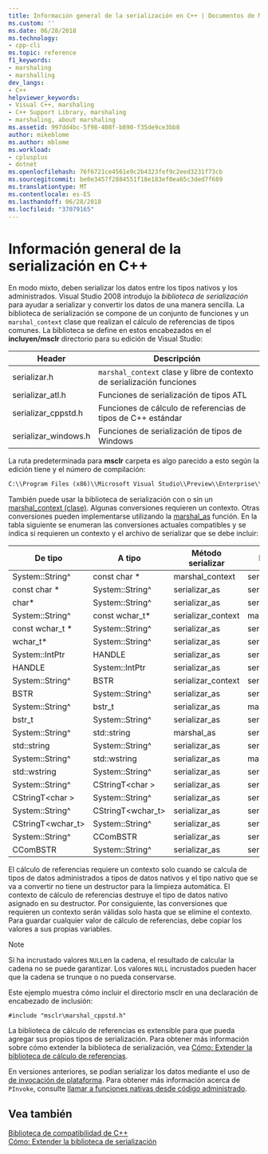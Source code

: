 ```yaml
---
title: Información general de la serialización en C++ | Documentos de Microsoft
ms.custom: ''
ms.date: 06/28/2018
ms.technology:
- cpp-cli
ms.topic: reference
f1_keywords:
- marshaling
- marshalling
dev_langs:
- C++
helpviewer_keywords:
- Visual C++, marshaling
- C++ Support Library, marshaling
- marshaling, about marshaling
ms.assetid: 997dd4bc-5f98-408f-b890-f35de9ce3bb8
author: mikeblome
ms.author: mblome
ms.workload:
- cplusplus
- dotnet
ms.openlocfilehash: 76f6721ce4561e9c2b4323fef9c2eed3231f73cb
ms.sourcegitcommit: be0e3457f2884551f18e183ef0ea65c3ded7f689
ms.translationtype: MT
ms.contentlocale: es-ES
ms.lasthandoff: 06/28/2018
ms.locfileid: "37079165"
---
```

# <a name="overview-of-marshaling-in-c"></a>Información general de la serialización en C++
En modo mixto, deben serializar los datos entre los tipos nativos y los administrados. Visual Studio 2008 introdujo la *biblioteca de serialización* para ayudar a serializar y convertir los datos de una manera sencilla.  La biblioteca de serialización se compone de un conjunto de funciones y un `marshal_context` clase que realizan el cálculo de referencias de tipos comunes. La biblioteca se define en estos encabezados en el **incluyen/msclr** directorio para su edición de Visual Studio:

|Header|Descripción|  
|---------------|-----------------|
|serializar.h|`marshal_context` clase y libre de contexto de serialización funciones|
|serializar_atl.h| Funciones de serialización de tipos ATL|
|serializar_cppstd.h|Funciones de cálculo de referencias de tipos de C++ estándar|
|serializar_windows.h|Funciones de serialización de tipos de Windows|


La ruta predeterminada para **msclr** carpeta es algo parecido a esto según la edición tiene y el número de compilación:

```cmd
C:\\Program Files (x86)\\Microsoft Visual Studio\\Preview\\Enterprise\\VC\\Tools\\MSVC\\14.15.26528\\include\\msclr
```

 También puede usar la biblioteca de serialización con o sin un [marshal_context (clase)](../dotnet/marshal-context-class.md). Algunas conversiones requieren un contexto. Otras conversiones pueden implementarse utilizando la [marshal_as](../dotnet/marshal-as.md) función. En la tabla siguiente se enumeran las conversiones actuales compatibles y se indica si requieren un contexto y el archivo de serializar que se debe incluir:  
  
|De tipo|A tipo|Método serializar|Incluir archivo|  
|---------------|-------------|--------------------|------------------|  
|System::String^|const char *|marshal_context|serializar.h|  
|const char *|System::String^|serializar_as|serializar.h|  
|char*|System::String^|serializar_as|serializar.h|  
|System::String^|const wchar_t*|serializar_context|marshal.h|  
|const wchar_t *|System::String^|serializar_as|serializar.h|  
|wchar_t*|System::String^|serializar_as|serializar.h|  
|System::IntPtr|HANDLE|serializar_as|serializar_windows.h|  
|HANDLE|System::IntPtr|serializar_as|serializar_windows.h|  
|System::String^|BSTR|serializar_context|serializar_windows.h|  
|BSTR|System::String^|serializar_as|serializar.h|  
|System::String^|bstr_t|serializar_as|marshal_windows.h|  
|bstr_t|System::String^|serializar_as|serializar_windows.h|  
|System::String^|std::string|marshal_as|serializar_cppstd.h|  
|std::string|System::String^|serializar_as|serializar_cppstd.h|  
|System::String^|std::wstring|serializar_as|marshal_cppstd.h|  
|std::wstring|System::String^|serializar_as|serializar_cppstd.h|  
|System::String^|CStringT\<char >|serializar_as|serializar_atl.h|  
|CStringT\<char >|System::String^|serializar_as|serializar_atl.h|  
|System::String^|CStringT<wchar_t>|serializar_as|serializar_atl.h|  
|CStringT<wchar_t>|System::String^|serializar_as|serializar_atl.h|  
|System::String^|CComBSTR|serializar_as|serializar_atl.h|  
|CComBSTR|System::String^|serializar_as|serializar_atl.h|  
  
 El cálculo de referencias requiere un contexto solo cuando se calcula de tipos de datos administrados a tipos de datos nativos y el tipo nativo que se va a convertir no tiene un destructor para la limpieza automática. El contexto de cálculo de referencias destruye el tipo de datos nativo asignado en su destructor. Por consiguiente, las conversiones que requieren un contexto serán válidas solo hasta que se elimine el contexto. Para guardar cualquier valor de cálculo de referencias, debe copiar los valores a sus propias variables.  
  
> [!NOTE]
>  Si ha incrustado valores `NULL`en la cadena, el resultado de calcular la cadena no se puede garantizar. Los valores `NULL` incrustados pueden hacer que la cadena se trunque o no pueda conservarse.  
  
Este ejemplo muestra cómo incluir el directorio msclr en una declaración de encabezado de inclusión:  
  
 `#include "msclr\marshal_cppstd.h"`  
  
 La biblioteca de cálculo de referencias es extensible para que pueda agregar sus propios tipos de serialización. Para obtener más información sobre cómo extender la biblioteca de serialización, vea [Cómo: Extender la biblioteca de cálculo de referencias](../dotnet/how-to-extend-the-marshaling-library.md).  
  
 En versiones anteriores, se podían serializar los datos mediante el uso de [de invocación de plataforma](/dotnet/framework/interop/consuming-unmanaged-dll-functions). Para obtener más información acerca de `PInvoke`, consulte [llamar a funciones nativas desde código administrado](../dotnet/calling-native-functions-from-managed-code.md).  
  
## <a name="see-also"></a>Vea también  
 [Biblioteca de compatibilidad de C++](../dotnet/cpp-support-library.md)   
 [Cómo: Extender la biblioteca de serialización](../dotnet/how-to-extend-the-marshaling-library.md)
